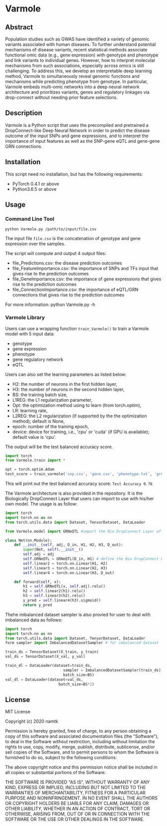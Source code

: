 # Varmole

## Abstract

Population studies such as GWAS have identified a variety of genomic variants associated with human diseases. To further understand potential mechanisms of disease variants, recent statistical methods associate functional omic data (e.g., gene expression) with genotype and phenotype and link variants to individual genes. However, how to interpret molecular mechanisms from such associations, especially across omics is still challenging. To address this, we develop an interpretable deep learning method, Varmole to simultaneously reveal genomic functions and mechanisms while predicting phenotype from genotype. In particular, Varmole embeds multi-omic networks into a deep neural network architecture and prioritizes variants, genes and regulatory linkages via drop-connect without needing prior feature selections.

## Description

Varmole is a Python script that uses the precompiled and pretrained a DropConnect-like Deep Neural Network in 
order to predict the disease outcome of the input SNPs and gene expressions, and to interpret the importance
of input features as well as the SNP-gene eQTL and gene-gene GRN connections.

## Installation

This script need no installation, but has the following requirements:
* PyTorch 0.4.1 or above
* Python3.6.5 or above


## Usage

### Command Line Tool
`python Varmole.py /path/to/input/file.csv`

The input file `file.csv` is the concatenation of genotype and gene expression over the samples.

The script will compute and output 4 output files:

* file_Predictions.csv: the disease prediction outcomes
* file_FeatureImportance.csv: the importance of SNPs and TFs input that gives rise to the prediction outcomes
* file_GeneImportance.csv: the importance of gene expressions that gives rise to the prediction outcomes
* file_ConnectionImportance.csv: the importance of eQTL/GRN connections that gives rise to the prediction outcomes

For more information:
    python Varmole.py -h

### Varmole Library
Users can use a wrapping function `train_Varmole()` to train a Varmole model with 5 input data:

* genotype
* gene expression
* phenotype
* gene regulatory network
* eQTL

Users can also set the learning parameters as listed below:

* H2: the number of neurons in the first hidden layer,
* H3: the number of neurons in the second hidden layer, 
* BS: the training batch size, 
* L1REG: the L1 regularization parameter,
* Opt: the optimization method using to learn (from torch.optim), 
* LR: learning rate,
* L2REG: the L2 regularization (if supported by the the optimization method); default is None, 
* epoch: number of the training epoch, 
* device: device for training, i.e., 'cpu' or 'cuda' (if GPU is available); default value is 'cpu'.

The output will be the test balanced accuracy score.

```python
import torch
from Varmole.train import *

opt = torch.optim.Adam
test_score = train_varmole('snp.csv', 'gene.csv', 'phenotype.txt', 'grn.csv', 'eqtl.csv', 1000, 500, 60, 0.0001, opt, 0.001, 0.1, 60, 'cuda')
```

This will print out the test balanced accuracy score:
`Test Accuracy 0.76`

The Varmole architecture is also provided in the repository. It is the Biologically DropConnect Layer that users can import to use with his/her own model. The usage is as follow:

```python
import torch
import torch.nn as nn
from torch.utils.data import Dataset, TensorDataset, DataLoader

from Varmole.model import GRNeQTL #import the Bio DropConnect Layer of Varmole

class Net(nn.Module):
    def __init__(self, adj, D_in, H1, H2, H3, D_out):
        super(Net, self).__init__()
        self.adj = adj
        self.GRNeQTL = GRNeQTL(D_in, H1) # define the Bio DropConnect Layer
        self.linear2 = torch.nn.Linear(H1, H2)
        self.linear3 = torch.nn.Linear(H2, H3)
        self.linear4 = torch.nn.Linear(H3, D_out)

    def forward(self, x):
        h1 = self.GRNeQTL(x, self.adj).relu()
        h2 = self.linear2(h1).relu()
        h3 = self.linear3(h2).relu()
        y_pred = self.linear4(h3).sigmoid()
        return y_pred
```
Thehe imbalanced dataset sampler is also provied for user to deal with imbalanced data as follows:

```python
import torch
import torch.nn as nn
from torch.utils.data import Dataset, TensorDataset, DataLoader
form sampler import ImbalancedDatasetSampler # for imbalanced dataset

train_ds = TensorDataset(X_train, y_train)
val_ds = TensorDataset(X_val, y_val)

train_dl = DataLoader(dataset=train_ds, 
                          sampler = ImbalancedDatasetSampler(train_ds), # using sampler for imbalanced data
                          batch_size=BS)
val_dl = DataLoader(dataset=val_ds, 
                        batch_size=BS*2)
```                        
                        

## License
MIT License

Copyright (c) 2020 namtk

Permission is hereby granted, free of charge, to any person obtaining a copy
of this software and associated documentation files (the "Software"), to deal
in the Software without restriction, including without limitation the rights
to use, copy, modify, merge, publish, distribute, sublicense, and/or sell
copies of the Software, and to permit persons to whom the Software is
furnished to do so, subject to the following conditions:

The above copyright notice and this permission notice shall be included in all
copies or substantial portions of the Software.

THE SOFTWARE IS PROVIDED "AS IS", WITHOUT WARRANTY OF ANY KIND, EXPRESS OR
IMPLIED, INCLUDING BUT NOT LIMITED TO THE WARRANTIES OF MERCHANTABILITY,
FITNESS FOR A PARTICULAR PURPOSE AND NONINFRINGEMENT. IN NO EVENT SHALL THE
AUTHORS OR COPYRIGHT HOLDERS BE LIABLE FOR ANY CLAIM, DAMAGES OR OTHER
LIABILITY, WHETHER IN AN ACTION OF CONTRACT, TORT OR OTHERWISE, ARISING FROM,
OUT OF OR IN CONNECTION WITH THE SOFTWARE OR THE USE OR OTHER DEALINGS IN THE
SOFTWARE.
